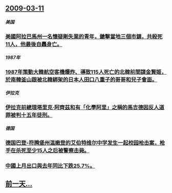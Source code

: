 ## [2009-03-11](/zh/news/2009/03/11/index.md)

##### 美国
### [美國阿拉巴馬州一名懷疑剛失業的青年，鎗擊當地三個市鎮，共殺死11人，他最後自轟身亡。](/zh/news/2009/03/11/美國阿拉巴馬州一名懷疑剛失業的青年-鎗擊當地三個市鎮-共殺死11人-他最後自轟身亡.md)
##### 1987年
### [1987年策動大韓航空客機爆炸、導致115人死亡的北韓前間諜金賢姬，於南韓釜山跟被北韓綁架的日本人田口八重子的哥哥和兒子會面。](/zh/news/2009/03/11/1987年策動大韓航空客機爆炸-導致115人死亡的北韓前間諜金賢姬-於南韓釜山跟被北韓綁架的日本人田口八重子的哥哥和兒子.md)
##### 伊拉克
### [伊拉克前總理塔里克·阿齊茲和有「化學阿里」之稱的馬吉德因反人道罪被判十五年徒刑。](/zh/news/2009/03/11/伊拉克前總理塔里克-阿齊茲和有-化學阿里-之稱的馬吉德因反人道罪被判十五年徒刑.md)
##### 德国
### [德国巴登-符腾堡州温嫩登的艾伯特维尔中学发生一起校园枪击案，枪手在杀死至少15人之后被警察击毙。](/zh/news/2009/03/11/德国巴登-符腾堡州温嫩登的艾伯特维尔中学发生一起校园枪击案-枪手在杀死至少15人之后被警察击毙.md)
##### 
### [中國上月出口與去年同比下跌25.7%。](/zh/news/2009/03/11/中國上月出口與去年同比下跌257.md)
## [前一天...](/zh/news/2009/03/10/index.md)

